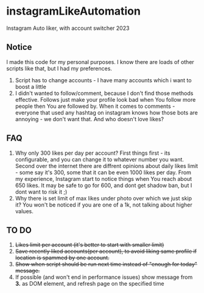 # instagramLikeAutomation
Instagram Auto liker, with account switcher 2023

## Notice
I made this code for my personal purposes. I know there are loads of other scripts like that, but I had my preferences.
1. Script has to change accounts - I have many accounts which i want to boost a little
2. I didn't wanted to follow/comment, because I don't find those methods effective. Follows just make your profile look bad when You follow more people then You are followed by. When it comes to comments - everyone that used any hashtag on instagram knows how those bots are annoying - we don't want that. And who doesn't love likes?

## FAQ
1. Why only 300 likes per day per account?
 First things first - its configurable, and you can change it to whatever number you want. Second over the internet there are diffrent opinions about daily likes limit - some say it's 300, some that it can be even 1000 likes per day. From my experience, Instagram start to notice things when You reach about 650 likes. It may be safe to go for 600, and dont get shadow ban, but I dont want to risk it ;)
2. Why there is set limit of max likes under photo over which we just skip it?
You won't be noticed if you are one of a 1k, not talking about higher values.

## TO DO
1. ~~Likes limit per account (it's better to start with smaller limit)~~
2. ~~Save recently liked accounts(per account), to avoid liking same profile if location is spammed by one account.~~
3. ~~Show when script should be run next time instead of "enough for today" message.~~
4. If possible (and won't end in performance issues) show message from **3.** as DOM element, and refresh page on the specified time